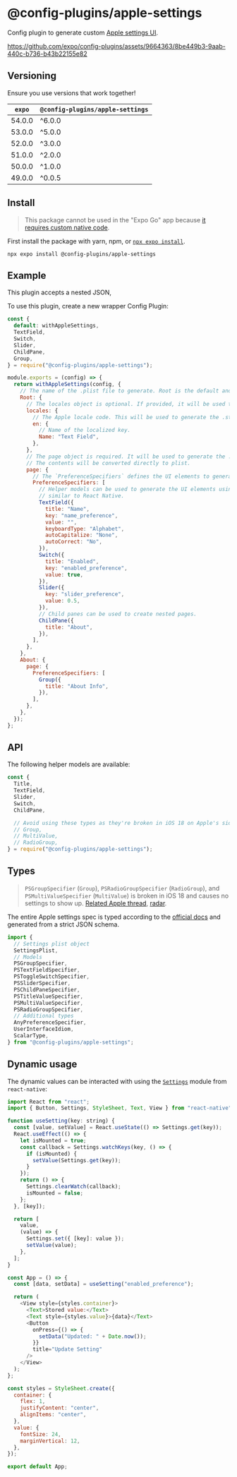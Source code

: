 # @config-plugins/apple-settings

Config plugin to generate custom [Apple settings UI](https://developer.apple.com/library/archive/documentation/Cocoa/Conceptual/UserDefaults/Preferences/Preferences.html).

https://github.com/expo/config-plugins/assets/9664363/8be449b3-9aab-440c-b736-b43b22155e82

## Versioning

Ensure you use versions that work together!

| `expo` | `@config-plugins/apple-settings` |
| ------ | -------------------------------- |
| 54.0.0 | ^6.0.0                           |
| 53.0.0 | ^5.0.0                           |
| 52.0.0 | ^3.0.0                           |
| 51.0.0 | ^2.0.0                           |
| 50.0.0 | ^1.0.0                           |
| 49.0.0 | ^0.0.5                           |

## Install

> This package cannot be used in the "Expo Go" app because [it requires custom native code](https://docs.expo.io/workflow/customizing/).

First install the package with yarn, npm, or [`npx expo install`](https://docs.expo.io/workflow/expo-cli/#expo-install).

```
npx expo install @config-plugins/apple-settings
```

## Example

This plugin accepts a nested JSON,

To use this plugin, create a new wrapper Config Plugin:

```js
const {
  default: withAppleSettings,
  TextField,
  Switch,
  Slider,
  ChildPane,
  Group,
} = require("@config-plugins/apple-settings");

module.exports = (config) => {
  return withAppleSettings(config, {
    // The name of the .plist file to generate. Root is the default and must be provided.
    Root: {
      // The locales object is optional. If provided, it will be used to generate the localized .strings files.
      locales: {
        // The Apple locale code. This will be used to generate the .strings file.
        en: {
          // Name of the localized key.
          Name: "Text Field",
        },
      },
      // The page object is required. It will be used to generate the .plist file.
      // The contents will be converted directly to plist.
      page: {
        // The `PreferenceSpecifiers` defines the UI elements to generate.
        PreferenceSpecifiers: [
          // Helper models can be used to generate the UI elements using a syntax that's
          // similar to React Native.
          TextField({
            title: "Name",
            key: "name_preference",
            value: "",
            keyboardType: "Alphabet",
            autoCapitalize: "None",
            autoCorrect: "No",
          }),
          Switch({
            title: "Enabled",
            key: "enabled_preference",
            value: true,
          }),
          Slider({
            key: "slider_preference",
            value: 0.5,
          }),
          // Child panes can be used to create nested pages.
          ChildPane({
            title: "About",
          }),
        ],
      },
    },
    About: {
      page: {
        PreferenceSpecifiers: [
          Group({
            title: "About Info",
          }),
        ],
      },
    },
  });
};
```

## API

The following helper models are available:

```js
const {
  Title,
  TextField,
  Slider,
  Switch,
  ChildPane,

  // Avoid using these types as they're broken in iOS 18 on Apple's side.
  // Group,
  // MultiValue,
  // RadioGroup,
} = require("@config-plugins/apple-settings");
```

## Types

> `PSGroupSpecifier` (`Group`), `PSRadioGroupSpecifier` (`RadioGroup`), and `PSMultiValueSpecifier` (`MultiValue`) is broken in iOS 18 and causes no settings to show up. [Related Apple thread](https://forums.developer.apple.com/forums/thread/764519), [radar](https://feedbackassistant.apple.com/feedback/15267454).

The entire Apple settings spec is typed according to the [official docs](https://developer.apple.com/library/archive/documentation/PreferenceSettings/Conceptual/SettingsApplicationSchemaReference/Introduction/Introduction.html#//apple_ref/doc/uid/TP40007005-SW1) and generated from a strict JSON schema.

```ts
import {
  // Settings plist object
  SettingsPlist,
  // Models
  PSGroupSpecifier,
  PSTextFieldSpecifier,
  PSToggleSwitchSpecifier,
  PSSliderSpecifier,
  PSChildPaneSpecifier,
  PSTitleValueSpecifier,
  PSMultiValueSpecifier,
  PSRadioGroupSpecifier,
  // Additional types
  AnyPreferenceSpecifier,
  UserInterfaceIdiom,
  ScalarType,
} from "@config-plugins/apple-settings";
```

## Dynamic usage

The dynamic values can be interacted with using the [`Settings`](https://reactnative.dev/docs/settings) module from `react-native`:

```js
import React from "react";
import { Button, Settings, StyleSheet, Text, View } from "react-native";

function useSetting(key: string) {
  const [value, setValue] = React.useState(() => Settings.get(key));
  React.useEffect(() => {
    let isMounted = true;
    const callback = Settings.watchKeys(key, () => {
      if (isMounted) {
        setValue(Settings.get(key));
      }
    });
    return () => {
      Settings.clearWatch(callback);
      isMounted = false;
    };
  }, [key]);

  return [
    value,
    (value) => {
      Settings.set({ [key]: value });
      setValue(value);
    },
  ];
}

const App = () => {
  const [data, setData] = useSetting("enabled_preference");

  return (
    <View style={styles.container}>
      <Text>Stored value:</Text>
      <Text style={styles.value}>{data}</Text>
      <Button
        onPress={() => {
          setData("Updated: " + Date.now());
        }}
        title="Update Setting"
      />
    </View>
  );
};

const styles = StyleSheet.create({
  container: {
    flex: 1,
    justifyContent: "center",
    alignItems: "center",
  },
  value: {
    fontSize: 24,
    marginVertical: 12,
  },
});

export default App;
```
